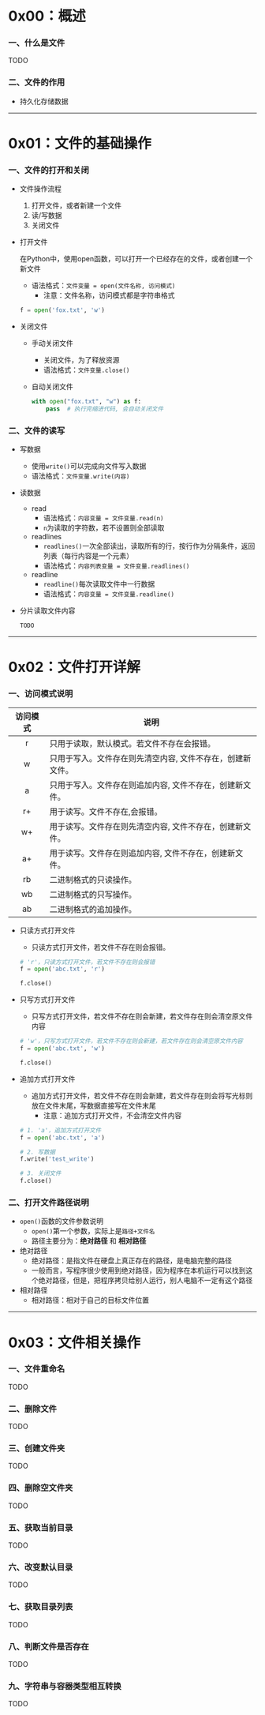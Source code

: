 # 0x00：概述

### 一、什么是文件

TODO

### 二、文件的作用

+ 持久化存储数据

------

# 0x01：文件的基础操作

### 一、文件的打开和关闭

+ 文件操作流程

  1. 打开文件，或者新建一个文件
  2. 读/写数据
  3. 关闭文件

+ 打开文件

  在Python中，使用open函数，可以打开一个已经存在的文件，或者创建一个新文件

  + 语法格式：`文件变量 = open(文件名称, 访问模式)`
    + 注意：文件名称，访问模式都是字符串格式

  ```python
  f = open('fox.txt', 'w')
  ```

+ 关闭文件

  + 手动关闭文件

    + 关闭文件，为了释放资源
    + 语法格式：`文件变量.close()`

  + 自动关闭文件

    ```python
    with open("fox.txt", "w") as f:
        pass  # 执行完缩进代码, 会自动关闭文件
    ```

### 二、文件的读写

+ 写数据

  + 使用`write()`可以完成向文件写入数据
  + 语法格式：`文件变量.write(内容)`

+ 读数据

  + read
    + 语法格式：`内容变量 = 文件变量.read(n)`
    + `n`为读取的字符数，若不设置则全部读取
  + readlines
    + `readlines()`一次全部读出，读取所有的行，按行作为分隔条件，返回列表（每行内容是一个元素）
    + 语法格式：`内容列表变量 = 文件变量.readlines()`
  + readline
    + `readline()`每次读取文件中一行数据
    + 语法格式：`内容变量 = 文件变量.readline()`

+ 分片读取文件内容

  ```python
  TODO
  ```

------------------

# 0x02：文件打开详解

### 一、访问模式说明

| 访问模式 | 说明                                                       |
| :------: | ---------------------------------------------------------- |
|    r     | 只用于读取，默认模式。若文件不存在会报错。                 |
|    w     | 只用于写入。文件存在则先清空内容, 文件不存在，创建新文件。 |
|    a     | 只用于写入。文件存在则追加内容, 文件不存在，创建新文件。   |
|    r+    | 用于读写。文件不存在,会报错。                              |
|    w+    | 用于读写。文件存在则先清空内容, 文件不存在，创建新文件。   |
|    a+    | 用于读写。文件存在则追加内容, 文件不存在，创建新文件。     |
|    rb    | 二进制格式的只读操作。                                     |
|    wb    | 二进制格式的只写操作。                                     |
|    ab    | 二进制格式的追加操作。                                     |

+ 只读方式打开文件

  + 只读方式打开文件，若文件不存在则会报错。

  ```python
  # 'r'，只读方式打开文件，若文件不存在则会报错
  f = open('abc.txt', 'r')
  
  f.close()
  ```

+ 只写方式打开文件

  + 只写方式打开文件，若文件不存在则会新建，若文件存在则会清空原文件内容

  ```python
  # 'w'，只写方式打开文件，若文件不存在则会新建，若文件存在则会清空原文件内容
  f = open('abc.txt', 'w')
  
  f.close()
  ```

+ 追加方式打开文件

  + 追加方式打开文件，若文件不存在则会新建，若文件存在则会将写光标则放在文件末尾，写数据直接写在文件末尾
    + 注意：追加方式打开文件，不会清空文件内容

  ```python
  # 1. 'a'，追加方式打开文件
  f = open('abc.txt', 'a')
  
  # 2. 写数据
  f.write('test_write')
  
  # 3. 关闭文件
  f.close()
  ```

### 二、打开文件路径说明

+ `open()`函数的文件参数说明
  + `open()`第一个参数，实际上是`路径+文件名`
  + 路径主要分为：**绝对路径** 和 **相对路径**
+ 绝对路径
  + 绝对路径：是指文件在硬盘上真正存在的路径，是电脑完整的路径
  + 一般而言，写程序很少使用到绝对路径，因为程序在本机运行可以找到这个绝对路径，但是，把程序拷贝给别人运行，别人电脑不一定有这个路径
+ 相对路径
  + 相对路径：相对于自己的目标文件位置

---------

# 0x03：文件相关操作

### 一、文件重命名

TODO

### 二、删除文件

TODO

### 三、创建文件夹

TODO

### 四、删除空文件夹

TODO

### 五、获取当前目录

TODO

### 六、改变默认目录

TODO

### 七、获取目录列表

TODO

### 八、判断文件是否存在

TODO

### 九、字符串与容器类型相互转换

TODO